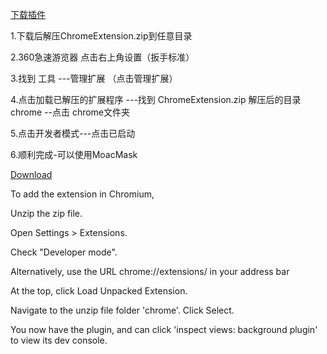 [下载插件](https://github.com/MOACChain/MOACMask/releases/download/v0.0.8/ChromeExtension.zip)

1.下载后解压ChromeExtension.zip到任意目录

2.360急速游览器 点击右上角设置（扳手标准）

3.找到 工具 ---管理扩展 （点击管理扩展）

4.点击加载已解压的扩展程序 ---找到 ChromeExtension.zip 解压后的目录 chrome --点击 chrome文件夹

5.点击开发者模式---点击已启动  

6.顺利完成-可以使用MoacMask



[Download](https://github.com/MOACChain/MOACMask/releases/download/v0.0.8/ChromeExtension.zip)

To add the extension in Chromium,

Unzip the zip file.

Open Settings > Extensions.

Check "Developer mode".

Alternatively, use the URL chrome://extensions/ in your address bar

At the top, click Load Unpacked Extension.

Navigate to the unzip file folder 'chrome'. Click Select.

You now have the plugin, and can click 'inspect views: background plugin' to view its dev console.
